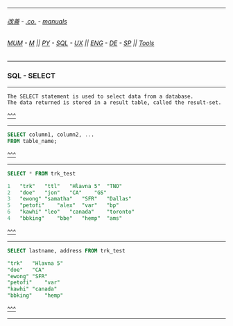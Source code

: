 
---

###### [改善](https://github.com/ttltrk/0C/blob/master/README.MD) - [.co.](https://github.com/ttltrk/PRG/blob/master/CODING.MD) - [manuals](https://github.com/ttltrk/PRG/blob/master/MAN.MD)

###### [MUM](https://github.com/ttltrk/PRG/blob/master/MUM.MD) - [M](https://github.com/ttltrk/ELSE/blob/master/M/M.MD) || [PY](https://github.com/ttltrk/PRG/blob/master/PY/DOC/PYF/PYF.MD) - [SQL](https://github.com/ttltrk/DB/blob/master/SQL/DOC/OSM/OSQLM/SQLM/SQLM.MD) - [UX](https://github.com/ttltrk/ELSE/blob/master/M/UX/UX.MD) || [ENG](https://github.com/ttltrk/ELSE/blob/master/LAN/ENG/LE.MD) - [DE](https://github.com/ttltrk/ELSE/blob/master/LAN/GER/DUO_GER.MD) - [SP](https://github.com/ttltrk/ELSE/blob/master/LAN/SP/SP.MD) || [Tools](https://github.com/ttltrk/ELSE/blob/master/M/TOOLS/TOOLS.MD)

---

<h3 id='^'>SQL - SELECT</h3>

---

```
The SELECT statement is used to select data from a database.
The data returned is stored in a result table, called the result-set.
```

<a href='#^'>^^^</a>

---

```sql
SELECT column1, column2, ...
FROM table_name;
```

<a href='#^'>^^^</a>

---

```sql
SELECT * FROM trk_test
```

```sql
1	"trk"	"ttl"	"Hlavna 5"	"TNO"
2	"doe"	"jon"	"CA"	"GS"
3	"ewong"	"samatha"	"SFR"	"Dallas"
5	"petofi"	"alex"	"var"	"bp"
6	"kawhi"	"leo"	"canada"	"toronto"
4	"bbking"	"bbe"	"hemp"	"ams"
```

<a href='#^'>^^^</a>

---

```sql
SELECT lastname, address FROM trk_test
```

```sql
"trk"	"Hlavna 5"
"doe"	"CA"
"ewong"	"SFR"
"petofi"	"var"
"kawhi"	"canada"
"bbking"	"hemp"
```

<a href='#^'>^^^</a>

---
